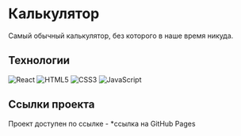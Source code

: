 # Калькулятор

Самый обычный калькулятор, без которого в наше время никуда.

## Технологии
![React](https://img.shields.io/badge/-React-61daf8?logo=react&logoColor=black)
![HTML5](https://img.shields.io/badge/-HTML5-e34f26?logo=html5&logoColor=white)
![CSS3](https://img.shields.io/badge/-CSS3-1572b6?logo=css3&logoColor=white)
![JavaScript](https://img.shields.io/badge/-JavaScript-f7df1e?logo=javaScript&logoColor=black)

## Ссылки проекта
Проект доступен по ссылке - *ссылка на GitHub Pages
